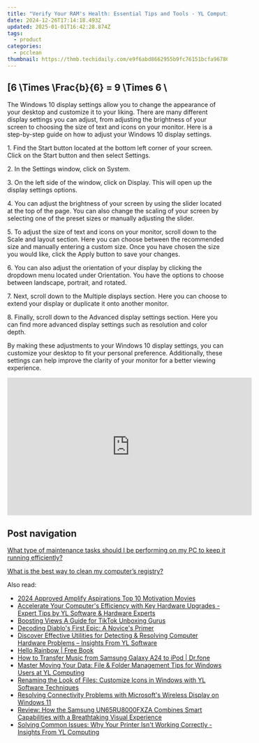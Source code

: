 ```yaml
---
title: "Verify Your RAM's Health: Essential Tips and Tools - YL Computing Expert Guide"
date: 2024-12-26T17:14:18.493Z
updated: 2025-01-01T16:42:28.874Z
tags:
  - product
categories:
  - pcclean
thumbnail: https://thmb.techidaily.com/e9f6abd8662955b9fc76151bcfa96786be75ef68a255d5c3126b3ad30bf05b53.jpg
---
```


## \[6 \Times \Frac{b}{6} = 9 \Times 6 \

The Windows 10 display settings allow you to change the appearance of your desktop and customize it to your liking. There are many different display settings you can adjust, from adjusting the brightness of your screen to choosing the size of text and icons on your monitor. Here is a step-by-step guide on how to adjust your Windows 10 display settings. 

1\. Find the Start button located at the bottom left corner of your screen. Click on the Start button and then select Settings.

2\. In the Settings window, click on System.

3\. On the left side of the window, click on Display. This will open up the display settings options. 

4\. You can adjust the brightness of your screen by using the slider located at the top of the page. You can also change the scaling of your screen by selecting one of the preset sizes or manually adjusting the slider.

5\. To adjust the size of text and icons on your monitor, scroll down to the Scale and layout section. Here you can choose between the recommended size and manually entering a custom size. Once you have chosen the size you would like, click the Apply button to save your changes.

6\. You can also adjust the orientation of your display by clicking the dropdown menu located under Orientation. You have the options to choose between landscape, portrait, and rotated.

7\. Next, scroll down to the Multiple displays section. Here you can choose to extend your display or duplicate it onto another monitor.

8\. Finally, scroll down to the Advanced display settings section. Here you can find more advanced display settings such as resolution and color depth. 

By making these adjustments to your Windows 10 display settings, you can customize your desktop to fit your personal preference. Additionally, these settings can help improve the clarity of your monitor for a better viewing experience.

<!-- affiliate ads begin -->
<iframe width="560" height="315" src="https://www.youtube.com/embed/_O8m9KphYzs?si=jITthzeyX_Kmt9X2" title="YouTube video player" frameborder="0" allow="accelerometer; autoplay; clipboard-write; encrypted-media; gyroscope; picture-in-picture; web-share" referrerpolicy="strict-origin-when-cross-origin" allowfullscreen></iframe>
<!-- affiliate ads end -->

## Post navigation

[What type of maintenance tasks should I be performing on my PC to keep it running efficiently?](https://tools.techidaily.com/pcclean/products/)

[What is the best way to clean my computer’s registry?](https://tools.techidaily.com/pcclean/products/)

<ins class="adsbygoogle"
     style="display:block"
     data-ad-format="autorelaxed"
     data-ad-client="ca-pub-7571918770474297"
     data-ad-slot="1223367746"></ins>

<ins class="adsbygoogle"
     style="display:block"
     data-ad-client="ca-pub-7571918770474297"
     data-ad-slot="8358498916"
     data-ad-format="auto"
     data-full-width-responsive="true"></ins>

<span class="atpl-alsoreadstyle">Also read:</span>
<div><ul>
<li><a href="https://extra-tips.techidaily.com/2024-approved-amplify-aspirations-top-10-motivation-movies/"><u>2024 Approved Amplify Aspirations Top 10 Motivation Movies</u></a></li>
<li><a href="https://discover-amazing.techidaily.com/accelerate-your-computers-efficiency-with-key-hardware-upgrades-expert-tips-by-yl-software-and-hardware-experts/"><u>Accelerate Your Computer's Efficiency with Key Hardware Upgrades - Expert Tips by YL Software & Hardware Experts</u></a></li>
<li><a href="https://fox-direct.techidaily.com/boosting-views-a-guide-for-tiktok-unboxing-gurus/"><u>Boosting Views A Guide for TikTok Unboxing Gurus</u></a></li>
<li><a href="https://windows11.techidaily.com/decoding-diablos-first-epic-a-novices-primer/"><u>Decoding Diablo's First Epic: A Novice's Primer</u></a></li>
<li><a href="https://discover-amazing.techidaily.com/discover-effective-utilities-for-detecting-and-resolving-computer-hardware-problems-insights-from-yl-software/"><u>Discover Effective Utilities for Detecting & Resolving Computer Hardware Problems – Insights From YL Software</u></a></li>
<li><a href="https://novels-ebooks.techidaily.com/210493275-9780711266018-hello-rainbow/"><u>Hello Rainbow | Free Book</u></a></li>
<li><a href="https://android-transfer.techidaily.com/how-to-transfer-music-from-samsung-galaxy-a24-to-ipod-drfone-by-drfone-transfer-from-android-transfer-from-android/"><u>How to Transfer Music from Samsung Galaxy A24 to iPod | Dr.fone</u></a></li>
<li><a href="https://discover-amazing.techidaily.com/master-moving-your-data-file-and-folder-management-tips-for-windows-users-at-yl-computing/"><u>Master Moving Your Data: File & Folder Management Tips for Windows Users at YL Computing</u></a></li>
<li><a href="https://discover-amazing.techidaily.com/renaming-the-look-of-files-customize-icons-in-windows-with-yl-software-techniques/"><u>Renaming the Look of Files: Customize Icons in Windows with YL Software Techniques</u></a></li>
<li><a href="https://common-error.techidaily.com/resolving-connectivity-problems-with-microsofts-wireless-display-on-windows-11/"><u>Resolving Connectivity Problems with Microsoft's Wireless Display on Windows 11</u></a></li>
<li><a href="https://buynow-info.techidaily.com/review-how-the-samsung-un65ru8000fxza-combines-smart-capabilities-with-a-breathtaking-visual-experience/"><u>Review: How the Samsung UN65RU8000FXZA Combines Smart Capabilities with a Breathtaking Visual Experience</u></a></li>
<li><a href="https://discover-amazing.techidaily.com/solving-common-issues-why-your-printer-isnt-working-correctly-insights-from-yl-computing/"><u>Solving Common Issues: Why Your Printer Isn't Working Correctly - Insights From YL Computing</u></a></li>
</ul></div>

